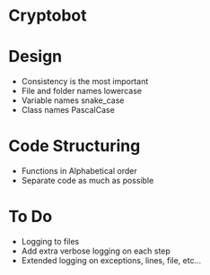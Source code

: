 # Cryptobot

# Design

- Consistency is the most important
- File and folder names lowercase
- Variable names snake_case
- Class names PascalCase

# Code Structuring

- Functions in Alphabetical order
- Separate code as much as possible

# To Do

 - Logging to files
 - Add extra verbose logging on each step
 - Extended logging on exceptions, lines, file, etc...
